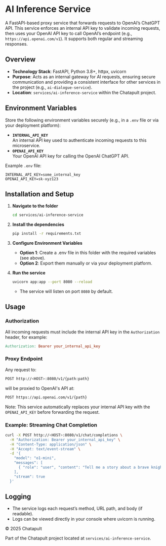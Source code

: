 # AI Inference Service

A FastAPI-based proxy service that forwards requests to OpenAI’s ChatGPT API. This service enforces an internal API key to validate incoming requests, then uses your OpenAI API key to call OpenAI’s endpoint (e.g., `https://api.openai.com/v1`). It supports both regular and streaming responses.

## Overview

- **Technology Stack**: FastAPI, Python 3.8+, httpx, uvicorn  
- **Purpose**: Acts as an internal gateway for AI requests, ensuring secure communication and providing a consistent interface for other services in the project (e.g., `ai-dialogue-service`).  
- **Location**: `services/ai-inference-service` within the Chatapult project.

## Environment Variables

Store the following environment variables securely (e.g., in a `.env` file or via your deployment platform):

- **`INTERNAL_API_KEY`**  
  An internal API key used to authenticate incoming requests to this microservice.  
- **`OPENAI_API_KEY`**  
  Your OpenAI API key for calling the OpenAI ChatGPT API.

Example `.env` file:
```
INTERNAL_API_KEY=some_internal_key
OPENAI_API_KEY=sk-xyz123
```

## Installation and Setup

1. **Navigate to the folder**  
   ```bash
   cd services/ai-inference-service
   ```

2. **Install the dependencies**  
   ```bash
   pip install -r requirements.txt
   ```

3. **Configure Environment Variables**
   - **Option 1**: Create a .env file in this folder with the required variables (see above).
   - **Option 2**: Export them manually or via your deployment platform.

4. **Run the service**  
   ```bash
   uvicorn app:app --port 8080 --reload
   ```
   - The service will listen on port `8080` by default.

## Usage

### Authorization
All incoming requests must include the internal API key in the `Authorization` header, for example:

```makefile
Authorization: Bearer your_internal_api_key
```

### Proxy Endpoint
Any request to:
```bash
POST http://<HOST>:8080/v1/{path:path}
```

will be proxied to OpenAI's API at:
```bash
POST https://api.openai.com/v1/{path}
```

Note: This service automatically replaces your internal API key with the `OPENAI_API_KEY` before forwarding the request.

### Example: Streaming Chat Completion
```bash
curl -X POST http://<HOST>:8080/v1/chat/completions \
  -H "Authorization: Bearer your_internal_api_key" \
  -H "Content-Type: application/json" \
  -H "Accept: text/event-stream" \
  -d '{
    "model": "o1-mini",
    "messages": [
      { "role": "user", "content": "Tell me a story about a brave knight." }
    ],
    "stream": true
  }'
```

## Logging
- The service logs each request’s method, URL path, and body (if readable).
- Logs can be viewed directly in your console where uvicorn is running.

© 2025 Chatapult

Part of the Chatapult project located at `services/ai-inference-service`.